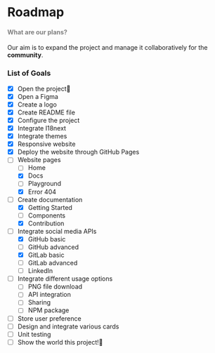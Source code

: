 <h1 id="darkmode">Roadmap</h1>

<h4 style="color: gray;">What are our plans?</h4>

Our aim is to expand the project and manage it collaboratively for the **community**.

<h3 id="supportedmodes">List of Goals</h3>

- [x] Open the project🎉
- [x] Open a Figma
- [x] Create a logo
- [x] Create README file
- [x] Configure the project
- [x] Integrate I18next
- [x] Integrate themes
- [x] Responsive website
- [x] Deploy the website through GitHub Pages
- [ ] Website pages
  - [ ] Home
  - [x] Docs
  - [ ] Playground
  - [x] Error 404
- [ ] Create documentation
  - [x] Getting Started
  - [ ] Components
  - [x] Contribution
- [ ] Integrate social media APIs
  - [x] GitHub basic
  - [ ] GitHub advanced
  - [x] GitLab basic
  - [ ] GitLab advanced
  - [ ] LinkedIn
- [ ] Integrate different usage options
  - [ ] PNG file download
  - [ ] API integration
  - [ ] Sharing
  - [ ] NPM package
- [ ] Store user preference
- [ ] Design and integrate various cards
- [ ] Unit testing
- [ ] Show the world this project!🎉
